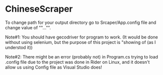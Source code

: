 # ChineseScraper

To change path for your output directory go to Srcaper/App.config file and change value of "<Path>"..."</Path>".

Note#1: You should have gecodriver for program to work. (It would be done without using selenium, but the purpose of this project is "showing of (as I understod it))
 
Note#2: There might be an error (probably not) in Program.cs trying to load .config file due to the project was done in Rider on Linux, and it doesn't allow us using Config file as Visual Studio does!
